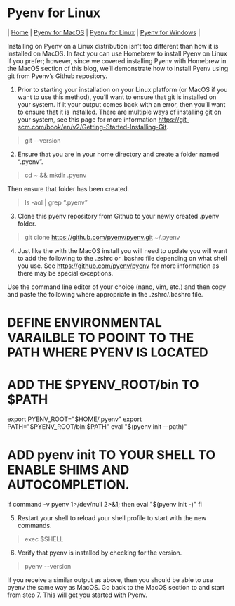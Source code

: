 # Pyenv for Linux
| [Home](README.md) | [Pyenv for MacOS](pyenv-for-macos.md) | [Pyenv for Linux](pyenv-for-linux.md) | [Pyenv for Windows](pyenv-for-windows.md) |

Installing on Pyenv on a Linux distribution isn’t too different than how it is installed on MacOS. In fact you can use Homebrew to install Pyenv on Linux if you prefer; however, since we covered installing Pyenv with Homebrew in the MacOS section of this blog, we’ll demonstrate how to install Pyenv using git from Pyenv’s Github repository. 

1.	Prior to starting your installation on your Linux platform (or MacOS if you want to use this method), you’ll want to ensure that git is installed on your system. If it your output comes back with an error, then you’ll want to ensure that it is installed. There are multiple ways of installing git on your system, see this page for more information https://git-scm.com/book/en/v2/Getting-Started-Installing-Git.

> git --version

2.	Ensure that you are in your home directory and create a folder named “.pyenv”.

>  cd ~ && mkdir .pyenv

Then ensure that folder has been created.

> ls -aol | grep “.pyenv”

3.	Clone this pyenv repository from Github to your newly created .pyenv folder.

> git clone https://github.com/pyenv/pyenv.git ~/.pyenv

4.	Just like the with the MacOS install  you will need to update you will want to add the following to the .zshrc or .bashrc file depending on what shell you use. See https://github.com/pyenv/pyenv for more information as there may be special exceptions.

Use the command line editor of your choice (nano, vim, etc.) and then copy and paste the following where appropriate in the .zshrc/.bashrc file.

# DEFINE ENVIRONMENTAL VARAILBLE TO POOINT TO THE PATH WHERE PYENV IS LOCATED
# ADD THE $PYENV_ROOT/bin TO $PATH
export PYENV_ROOT="$HOME/.pyenv"
export PATH="$PYENV_ROOT/bin:$PATH"
eval "$(pyenv init --path)"

# ADD pyenv init TO YOUR SHELL TO ENABLE SHIMS AND AUTOCOMPLETION.
if command -v pyenv 1>/dev/null 2>&1; then
  eval "$(pyenv init -)"
fi

5.	Restart your shell to reload your shell profile to start with the new commands.

> exec $SHELL

6.	Verify that pyenv is installed by checking for the version.

> pyenv --version


If you receive a similar output as above, then you should be able to use pyenv the same way as MacOS. Go back to the MacOS section to and start from step 7. This will get you started with Pyenv.


